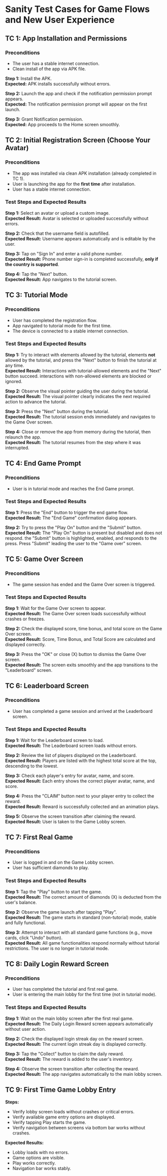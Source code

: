 # Sanity Test Cases for Game Flows and New User Experience

## TC 1: App Installation and Permissions
### Preconditions
- The user has a stable internet connection.
- Clean install of the app via APK file.
  
**Step 1:** Install the APK.  
**Expected:** APK installs successfully without errors.

**Step 2:** Launch the app and check if the notification permission prompt appears.  
**Expected:** The notification permission prompt will appear on the first launch.

**Step 3:** Grant Notification permission.  
**Expected:** App proceeds to the Home screen smoothly.

## TC 2: Initial Registration Screen (Choose Your Avatar)
### Preconditions
- The app was installed via clean APK installation (already completed in TC 1).
- User is launching the app for the **first time** after installation.
- User has a stable internet connection.

### Test Steps and Expected Results
**Step 1:** Select an avatar or upload a custom image.  
**Expected Result:** Avatar is selected or uploaded successfully without errors.

**Step 2:** Check that the username field is autofilled.  
**Expected Result:** Username appears automatically and is editable by the user.

**Step 3:** Tap on "Sign In" and enter a valid phone number.  
**Expected Result:** Phone number sign-in is completed successfully, **only if the country is supported**.

**Step 4:** Tap the "Next" button.  
**Expected Result:** App navigates to the tutorial screen.

## TC 3: Tutorial Mode
### Preconditions
- User has completed the registration flow.
- App navigated to tutorial mode for the first time.
- The device is connected to a stable internet connection.

### Test Steps and Expected Results
**Step 1:** Try to interact with elements allowed by the tutorial, elements **not** allowed by the tutorial, and press the "Next" button to finish the tutorial at any time.  
**Expected Result:** Interactions with tutorial-allowed elements and the "Next" button succeed. interactions with non-allowed elements are blocked or ignored.

**Step 2:** Observe the visual pointer guiding the user during the tutorial.  
**Expected Result:** The visual pointer clearly indicates the next required action to advance the tutorial.

**Step 3:** Press the "Next" button during the tutorial.  
**Expected Result:** The tutorial session ends immediately and navigates to the Game Over screen.

**Step 4:** Close or remove the app from memory during the tutorial, then relaunch the app.  
**Expected Result:** The tutorial resumes from the step where it was interrupted.

## TC 4: End Game Prompt
### Preconditions
- User is in tutorial mode and reaches the End Game prompt.

### Test Steps and Expected Results
**Step 1:** Press the "End" button to trigger the end game flow.  
**Expected Result:** The "End Game" confirmation dialog appears.

**Step 2:** Try to press the "Play On" button and the "Submit" button.  
**Expected Result:** The "Play On" button is present but disabled and does not respond. the "Submit" button is highlighted, enabled, and responds to the press. Press "Submit" leading the user to the "Game over" screen.

## TC 5: Game Over Screen
### Preconditions
- The game session has ended and the Game Over screen is triggered.

### Test Steps and Expected Results
**Step 1:** Wait for the Game Over screen to appear.  
**Expected Result:** The Game Over screen loads successfully without crashes or freezes.

**Step 2:** Check the displayed score, time bonus, and total score on the Game Over screen.  
**Expected Result:** Score, Time Bonus, and Total Score are calculated and displayed correctly.

**Step 3:** Press the "OK" or close (X) button to dismiss the Game Over screen.  
**Expected Result:** The screen exits smoothly and the app transitions to the "Leaderboard" screen.

## TC 6: Leaderboard Screen
### Preconditions
- User has completed a game session and arrived at the Leaderboard screen.

### Test Steps and Expected Results
**Step 1:** Wait for the Leaderboard screen to load.  
**Expected Result:** The Leaderboard screen loads without errors.

**Step 2:** Review the list of players displayed on the Leaderboard.  
**Expected Result:** Players are listed with the highest total score at the top, descending to the lowest.

**Step 3:** Check each player's entry for avatar, name, and score.  
**Expected Result:** Each entry shows the correct player avatar, name, and score.

**Step 4:** Press the "CLAIM" button next to your player entry to collect the reward.  
**Expected Result:** Reward is successfully collected and an animation plays.

**Step 5:** Observe the screen transition after claiming the reward.  
**Expected Result:** User is taken to the Game Lobby screen.

## TC 7: First Real Game
### Preconditions
- User is logged in and on the Game Lobby screen.
- User has sufficient diamonds to play.

### Test Steps and Expected Results
**Step 1:** Tap the "Play" button to start the game.  
**Expected Result:** The correct amount of diamonds (X) is deducted from the user's balance.

**Step 2:** Observe the game launch after tapping "Play".  
**Expected Result:** The game starts in standard (non-tutorial) mode, stable and fully functional.

**Step 3:** Attempt to interact with all standard game functions (e.g., move cards, click "Undo" button).  
**Expected Result:** All game functionalities respond normally without tutorial restrictions. The user is no longer in tutorial mode.

## TC 8: Daily Login Reward Screen
### Preconditions
- User has completed the tutorial and first real game.
- User is entering the main lobby for the first time (not in tutorial mode).

### Test Steps and Expected Results
**Step 1:** Wait on the main lobby screen after the first real game.  
**Expected Result:** The Daily Login Reward screen appears automatically without user action.

**Step 2:** Check the displayed login streak day on the reward screen.  
**Expected Result:** The current login streak day is displayed correctly.

**Step 3:** Tap the "Collect" button to claim the daily reward.  
**Expected Result:** The reward is added to the user's inventory.

**Step 4:** Observe the screen transition after collecting the reward.  
**Expected Result:** The app navigates automatically to the main lobby screen.

## TC 9: First Time Game Lobby Entry
**Steps:**
- Verify lobby screen loads without crashes or critical errors.
- Verify available game entry options are displayed.
- Verify tapping Play starts the game.
- Verify navigation between screens via bottom bar works without crashes.

**Expected Results:**
- Lobby loads with no errors.
- Game options are visible.
- Play works correctly.
- Navigation bar works stably.
